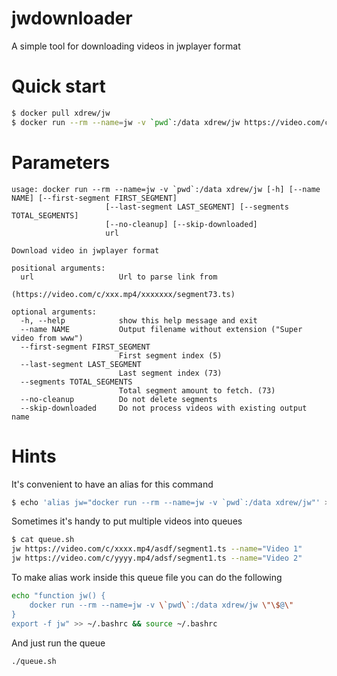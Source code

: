 jwdownloader
==============

A simple tool for downloading videos in jwplayer format

# Quick start

```bash
$ docker pull xdrew/jw
$ docker run --rm --name=jw -v `pwd`:/data xdrew/jw https://video.com/c/xxx.mp4/xxxxxxx/segment73.ts
```

# Parameters

```
usage: docker run --rm --name=jw -v `pwd`:/data xdrew/jw [-h] [--name NAME] [--first-segment FIRST_SEGMENT]
                     [--last-segment LAST_SEGMENT] [--segments TOTAL_SEGMENTS]
                     [--no-cleanup] [--skip-downloaded]
                     url

Download video in jwplayer format

positional arguments:
  url                   Url to parse link from
                        (https://video.com/c/xxx.mp4/xxxxxxx/segment73.ts)

optional arguments:
  -h, --help            show this help message and exit
  --name NAME           Output filename without extension ("Super video from www")
  --first-segment FIRST_SEGMENT
                        First segment index (5)
  --last-segment LAST_SEGMENT
                        Last segment index (73)
  --segments TOTAL_SEGMENTS
                        Total segment amount to fetch. (73)
  --no-cleanup          Do not delete segments
  --skip-downloaded     Do not process videos with existing output name
```

# Hints

It's convenient to have an alias for this command

```bash
$ echo 'alias jw="docker run --rm --name=jw -v `pwd`:/data xdrew/jw"' >> ~/.bashrc && source ~/.bashrc
```

Sometimes it's handy to put multiple videos into queues
```bash
$ cat queue.sh
jw https://video.com/c/xxxx.mp4/asdf/segment1.ts --name="Video 1"
jw https://video.com/c/yyyy.mp4/adsf/segment1.ts --name="Video 2"
```

To make alias work inside this queue file you can do the following
```bash
echo "function jw() {
    docker run --rm --name=jw -v \`pwd\`:/data xdrew/jw \"\$@\"
} 
export -f jw" >> ~/.bashrc && source ~/.bashrc
```

And just run the queue
```bash
./queue.sh
```